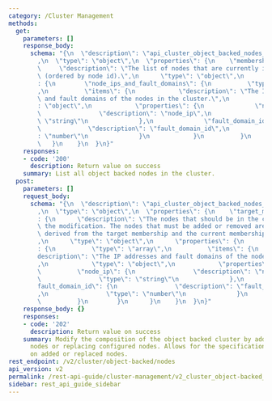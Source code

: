 ```yaml
---
category: /Cluster Management
methods:
  get:
    parameters: []
    response_body:
      schema: "{\n  \"description\": \"api_cluster_object_backed_nodes_get_response\"\
        ,\n  \"type\": \"object\",\n  \"properties\": {\n    \"membership\": {\n \
        \     \"description\": \"The list of nodes that are currently in the cluster\
        \ (ordered by node id).\",\n      \"type\": \"object\",\n      \"properties\"\
        : {\n        \"node_ips_and_fault_domains\": {\n          \"type\": \"array\"\
        ,\n          \"items\": {\n            \"description\": \"The IP addresses\
        \ and fault domains of the nodes in the cluster.\",\n            \"type\"\
        : \"object\",\n            \"properties\": {\n              \"node_ip\": {\n\
        \                \"description\": \"node_ip\",\n                \"type\":\
        \ \"string\"\n              },\n              \"fault_domain_id\": {\n   \
        \             \"description\": \"fault_domain_id\",\n                \"type\"\
        : \"number\"\n              }\n            }\n          }\n        }\n   \
        \   }\n    }\n  }\n}"
    responses:
    - code: '200'
      description: Return value on success
    summary: List all object backed nodes in the cluster.
  post:
    parameters: []
    request_body:
      schema: "{\n  \"description\": \"api_cluster_object_backed_nodes_modify_request_v2\"\
        ,\n  \"type\": \"object\",\n  \"properties\": {\n    \"target_membership\"\
        : {\n      \"description\": \"The nodes that should be in the cluster after\
        \ the modification. The nodes that must be added or removed are implicitly\
        \ derived from the target membership and the current membership of the cluster.\"\
        ,\n      \"type\": \"object\",\n      \"properties\": {\n        \"node_ips_and_fault_domains\"\
        : {\n          \"type\": \"array\",\n          \"items\": {\n            \"\
        description\": \"The IP addresses and fault domains of the nodes in the cluster.\"\
        ,\n            \"type\": \"object\",\n            \"properties\": {\n    \
        \          \"node_ip\": {\n                \"description\": \"node_ip\",\n\
        \                \"type\": \"string\"\n              },\n              \"\
        fault_domain_id\": {\n                \"description\": \"fault_domain_id\"\
        ,\n                \"type\": \"number\"\n              }\n            }\n\
        \          }\n        }\n      }\n    }\n  }\n}"
    response_body: {}
    responses:
    - code: '202'
      description: Return value on success
    summary: Modify the composition of the object backed cluster by adding unconfigured
      nodes or replacing configured nodes. Allows for the specification of fault domains
      on added or replaced nodes.
rest_endpoint: /v2/cluster/object-backed/nodes
api_version: v2
permalink: /rest-api-guide/cluster-management/v2_cluster_object-backed_nodes.html
sidebar: rest_api_guide_sidebar
---
```

